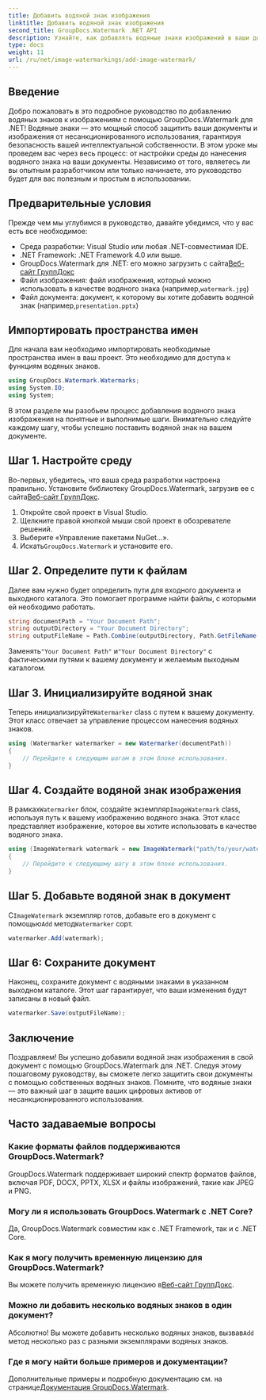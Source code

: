 ```yaml
---
title: Добавить водяной знак изображения
linktitle: Добавить водяной знак изображения
second_title: GroupDocs.Watermark .NET API
description: Узнайте, как добавлять водяные знаки изображений в ваши документы с помощью GroupDocs.Watermark для .NET, из нашего подробного пошагового руководства.
type: docs
weight: 11
url: /ru/net/image-watermarkings/add-image-watermark/
---
```

## Введение
Добро пожаловать в это подробное руководство по добавлению водяных знаков к изображениям с помощью GroupDocs.Watermark для .NET! Водяные знаки — это мощный способ защитить ваши документы и изображения от несанкционированного использования, гарантируя безопасность вашей интеллектуальной собственности. В этом уроке мы проведем вас через весь процесс: от настройки среды до нанесения водяного знака на ваши документы. Независимо от того, являетесь ли вы опытным разработчиком или только начинаете, это руководство будет для вас полезным и простым в использовании.
## Предварительные условия
Прежде чем мы углубимся в руководство, давайте убедимся, что у вас есть все необходимое:
- Среда разработки: Visual Studio или любая .NET-совместимая IDE.
- .NET Framework: .NET Framework 4.0 или выше.
-  GroupDocs.Watermark для .NET: его можно загрузить с сайта[Веб-сайт ГруппДокс](https://releases.groupdocs.com/Watermark/net/)
-  Файл изображения: файл изображения, который можно использовать в качестве водяного знака (например,`watermark.jpg`)
- Файл документа: документ, к которому вы хотите добавить водяной знак (например,`presentation.pptx`)
## Импортировать пространства имен
Для начала вам необходимо импортировать необходимые пространства имен в ваш проект. Это необходимо для доступа к функциям водяных знаков.
```csharp
using GroupDocs.Watermark.Watermarks;
using System.IO;
using System;
```
В этом разделе мы разобьем процесс добавления водяного знака изображения на понятные и выполнимые шаги. Внимательно следуйте каждому шагу, чтобы успешно поставить водяной знак на вашем документе.
## Шаг 1. Настройте среду
 Во-первых, убедитесь, что ваша среда разработки настроена правильно. Установите библиотеку GroupDocs.Watermark, загрузив ее с сайта[Веб-сайт ГруппДокс](https://releases.groupdocs.com/Watermark/net/).
1. Откройте свой проект в Visual Studio.
2. Щелкните правой кнопкой мыши свой проект в обозревателе решений.
3. Выберите «Управление пакетами NuGet...».
4.  Искать`GroupDocs.Watermark` и установите его.
## Шаг 2. Определите пути к файлам
Далее вам нужно будет определить пути для входного документа и выходного каталога. Это помогает программе найти файлы, с которыми ей необходимо работать.
```csharp
string documentPath = "Your Document Path";
string outputDirectory = "Your Document Directory";
string outputFileName = Path.Combine(outputDirectory, Path.GetFileName(documentPath));
```
 Заменять`"Your Document Path"` и`"Your Document Directory"` с фактическими путями к вашему документу и желаемым выходным каталогом.
## Шаг 3. Инициализируйте водяной знак
Теперь инициализируйте`Watermarker` class с путем к вашему документу. Этот класс отвечает за управление процессом нанесения водяных знаков.
```csharp
using (Watermarker watermarker = new Watermarker(documentPath))
{
    // Перейдите к следующим шагам в этом блоке использования.
}
```
## Шаг 4. Создайте водяной знак изображения
 В рамках`Watermarker` блок, создайте экземпляр`ImageWatermark` class, используя путь к вашему изображению водяного знака. Этот класс представляет изображение, которое вы хотите использовать в качестве водяного знака.
```csharp
using (ImageWatermark watermark = new ImageWatermark("path/to/your/watermark.jpg"))
{
    // Перейдите к следующему шагу в этом блоке использования.
}
```
## Шаг 5. Добавьте водяной знак в документ
 С`ImageWatermark` экземпляр готов, добавьте его в документ с помощью`Add` метод`Watermarker` сорт.
```csharp
watermarker.Add(watermark);
```
## Шаг 6: Сохраните документ
Наконец, сохраните документ с водяными знаками в указанном выходном каталоге. Этот шаг гарантирует, что ваши изменения будут записаны в новый файл.
```csharp
watermarker.Save(outputFileName);
```
## Заключение
Поздравляем! Вы успешно добавили водяной знак изображения в свой документ с помощью GroupDocs.Watermark для .NET. Следуя этому пошаговому руководству, вы сможете легко защитить свои документы с помощью собственных водяных знаков. Помните, что водяные знаки — это важный шаг в защите ваших цифровых активов от несанкционированного использования.

## Часто задаваемые вопросы
### Какие форматы файлов поддерживаются GroupDocs.Watermark?
GroupDocs.Watermark поддерживает широкий спектр форматов файлов, включая PDF, DOCX, PPTX, XLSX и файлы изображений, такие как JPEG и PNG.
### Могу ли я использовать GroupDocs.Watermark с .NET Core?
Да, GroupDocs.Watermark совместим как с .NET Framework, так и с .NET Core.
### Как я могу получить временную лицензию для GroupDocs.Watermark?
 Вы можете получить временную лицензию в[Веб-сайт ГруппДокс](https://purchase.groupdocs.com/temporary-license/).
### Можно ли добавить несколько водяных знаков в один документ?
 Абсолютно! Вы можете добавить несколько водяных знаков, вызвав`Add` метод несколько раз с разными экземплярами водяных знаков.
### Где я могу найти больше примеров и документации?
 Дополнительные примеры и подробную документацию см. на странице[Документация GroupDocs.Watermark](https://reference.groupdocs.com/Watermark/net/).
